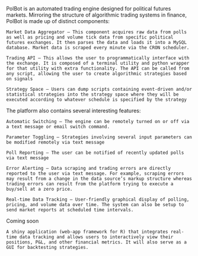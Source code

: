 PolBot is an automated trading engine designed for political futures markets. Mirroring the structure of algorithmic trading systems in finance, PolBot is made up of distinct components:
 
	Market Data Aggregator – This component acquires raw data from polls as well as pricing and volume tick data from specific political futures exchanges. It then parses the data and loads it into a MySQL database. Market data is scraped every minute via the CRON scheduler.
	 
	Trading API – This allows the user to programmatically interface with the exchange. It is composed of a terminal utility and python wrapper for that utility with extra functionality. The API can be called from any script, allowing the user to create algorithmic strategies based on signals
	 
	Strategy Space – Users can dump scripts containing event-driven and/or statistical strategies into the strategy space where they will be executed according to whatever schedule is specified by the strategy
 
 
 
The platform also contains several interesting features:
 
	Automatic Switching – The engine can be remotely turned on or off via a text message or email switch command.
	 
	Parameter Toggling – Strategies involving several input parameters can be modified remotely via text message
	 
	Poll Reporting – The user can be notified of recently updated polls via text message
	 
	Error Alerting – Data scraping and trading errors are directly reported to the user via text message. For example, scraping errors may result from a change in the data source’s markup structure whereas trading errors can result from the platform trying to execute a buy/sell at a zero price.
	 
	Real-time Data Tracking – User-friendly graphical display of polling, pricing, and volume data over time. The system can also be setup to send market reports at scheduled time intervals.



Coming soon
 
	A shiny application (web-app framework for R) that integrates real-time data tracking and allows users to interactively view their positions, P&L, and other financial metrics. It will also serve as a GUI for backtesting strategies.
